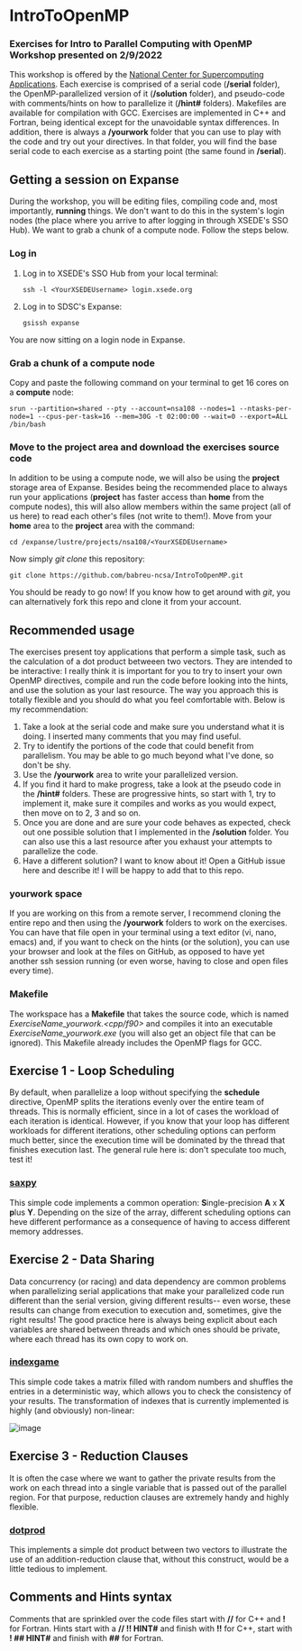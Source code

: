 # IntroToOpenMP

### Exercises for Intro to Parallel Computing with OpenMP Workshop presented on 2/9/2022

This workshop is offered by the [National Center for Supercomputing Applications](https://www.ncsa.illinois.edu/).
Each exercise is comprised of a serial code (**/serial** folder), the OpenMP-parallelized version of it (**/solution** folder), and pseudo-code with comments/hints on how to parallelize it (**/hint#** folders). Makefiles are available for compilation with GCC. Exercises are implemented in C++ and Fortran, being identical except for the unavoidable syntax differences. In addition, there is always a **/yourwork** folder that you can use to play with the code and try out your directives. In that folder, you will find the base serial code to each exercise as a starting point (the same found in **/serial**).

## Getting a session on Expanse
During the workshop, you will be editing files, compiling code and, most importantly, **running** things. We don't want to do this in the system's login nodes (the place where you arrive to after logging in through XSEDE's SSO Hub). We want to grab a chunk of a compute node. Follow the steps below.

### Log in
1. Log in to XSEDE's SSO Hub from your local terminal:

    ```
    ssh -l <YourXSEDEUsername> login.xsede.org
    ```
2. Log in to SDSC's Expanse:


    ```
    gsissh expanse
    ```
  
You are now sitting on a login node in Expanse. 
  

### Grab a chunk of a compute node
Copy and paste the following command on your terminal to get 16 cores on a **compute** node:

```
srun --partition=shared --pty --account=nsa108 --nodes=1 --ntasks-per-node=1 --cpus-per-task=16 --mem=30G -t 02:00:00 --wait=0 --export=ALL /bin/bash
```


### Move to the project area and download the exercises source code
In addition to be using a compute node, we will also be using the **project** storage area of Expanse. Besides being the recommended place to always run your applications (**project** has faster access than **home** from the compute nodes), this will also allow members within the same project (all of us here) to read each other's files (not write to them!). Move from your **home** area to the **project** area with the command:

```
cd /expanse/lustre/projects/nsa108/<YourXSEDEUsername>
```

Now simply *git clone* this repository:

```
git clone https://github.com/babreu-ncsa/IntroToOpenMP.git
```

You should be ready to go now! If you know how to get around with *git*, you can alternatively fork this repo and clone it from your account.


## Recommended usage
The exercises present toy applications that perform a simple task, such as the calculation of a dot product betweeen two vectors. They are intended to be interactive: I really think it is important for you to try to insert your own OpenMP directives, compile and run the code before looking into the hints, and use the solution as your last resource. The way you approach this is totally flexible and you should do what you feel comfortable with. Below is my recommendation:

1. Take a look at the serial code and make sure you understand what it is doing. I inserted many comments that you may find useful.
2. Try to identify the portions of the code that could benefit from parallelism. You may be able to go much beyond what I've done, so don't be shy.
3. Use the **/yourwork** area to write your parallelized version. 
4. If you find it hard to make progress, take a look at the pseudo code in the **/hint#** folders. These are progressive hints, so start with 1, try to implement it, make sure it compiles and works as you would expect, then move on to 2, 3 and so on.
5. Once you are done and are sure your code behaves as expected, check out one possible solution that I implemented in the **/solution** folder. You can also use this a last resource after you exhaust your attempts to parallelize the code.
6. Have a different solution? I want to know about it! Open a GitHub issue here and describe it! I will be happy to add that to this repo.

### yourwork space
If you are working on this from a remote server, I recommend cloning the entire repo and then using the **/yourwork** folders to work on the exercises. You can have that file open in your terminal using a text editor (vi, nano, emacs) and, if you want to check on the hints (or the solution), you can use your browser and look at the files on GitHub, as opposed to have yet another ssh session running (or even worse, having to close and open files every time).

### Makefile
The workspace has a **Makefile** that takes the source code, which is named *ExerciseName_yourwork.<cpp/f90>* and compiles it into an executable *ExerciseName_yourwork.exe* (you will also get an object file that can be ignored). This Makefile already includes the OpenMP flags for GCC.
  

## Exercise 1 - Loop Scheduling
By default, when parallelize a loop without specifying the **schedule** directive, OpenMP splits the iterations evenly over the entire team of threads. This is normally efficient, since in a lot of cases the workload of each iteration is identical. However, if you know that your loop has different workloads for different iterations, other scheduling options can perform much better, since the execution time will be dominated by the thread that finishes execution last.
The general rule here is: don't speculate too much, test it!

### [saxpy](./Ex1_LoopScheduling/saxpy)
This simple code implements a common operation: **S**ingle-precision **A** x **X** **p**lus **Y**. Depending on the size of the array, different scheduling options can heve different performance as a consequence of having to access different memory addresses.


## Exercise 2 - Data Sharing
Data concurrency (or racing) and data dependency are common problems when parallelizing serial applications that make your parallelized code run different than the serial version, giving different results-- even worse, these results can change from execution to execution and, sometimes, give the right results!
The good practice here is always being explicit about each variables are shared between threads and which ones should be private, where each thread has its own copy to work on.

### [indexgame](./Ex2_DataSharing/indexgame)
This simple code takes a matrix filled with random numbers and shuffles the entries in a deterministic way, which allows you to check the consistency of your results. The transformation of indexes that is currently implemented is highly (and obviously) non-linear:

![image](https://user-images.githubusercontent.com/84105092/151406631-3784c39e-76bd-46d9-90cc-8d04d3df102c.png)


## Exercise 3 - Reduction Clauses
It is often the case where we want to gather the private results from the work on each thread into a single variable that is passed out of the parallel region. For that purpose, reduction clauses are extremely handy and highly flexible.

### [dotprod](./Ex3_Reductions/dotprod)
This implements a simple dot product between two vectors to illustrate the use of an addition-reduction clause that, without this construct, would be a little tedious to implement.

## Comments and Hints syntax
Comments that are sprinkled over the code files start with **//** for C++ and **!** for Fortran. Hints start with a **// !! HINT#** and finish with **!!** for C++, start with **! ## HINT#** and finish with **##** for Fortran. 

